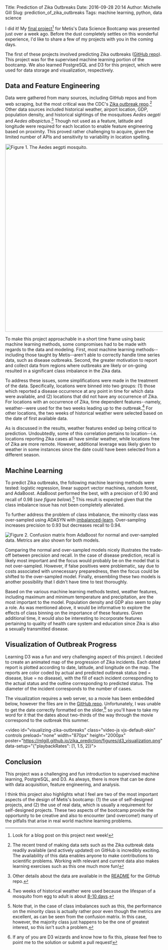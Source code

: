 Title: Prediction of Zika Outbreaks
Date: 2016-09-28 20:14
Author: Michelle Gill
Slug: prediction_of_zika_outbreaks
Tags: machine learning, python, data science

I did it! My [final project](https://github.com/mlgill/wine-o.ai)[^tocome] for Metis's Data Science Bootcamp was presented just over a week ago. Before the dust completely settles on this wonderful experience, I'd like to share a few of my projects with you in the coming days.

The first of these projects involved predicting Zika outbreaks ([GitHub repo](https://github.com/mlgill/zika_prediction)). This project was for the supervised machine learning portion of the bootcamp. We also learned PostgreSQL and D3 for this project, which were used for data storage and visualization, respectively.

[^tocome]: Look for a blog post on this project next week!


## Data and Feature Engineering

Data were gathered from many sources, including GitHub repos and from web scraping, but the most critical was the CDC's [Zika outbreak repo](https://github.com/cdcepi/zika).[^1] Other data sources included historical weather, airport location, GDP, population density, and historical sightings of the mosquitoes *Aedes aegpti* and *Aedes albopictus*.[^2] Though not used as a feature, latitude and longitude were required for each location to enable feature engineering based on proximity. This proved rather challenging to acquire, given the limited number of APIs and sensitivity to variability in location spelling.

<img alt="Figure 1. The Aedes aegpti mosquito." src="https://mlgill.github.io/zika_prediction/figures/aedes-aegypti.jpg" width="600px">

[^1]: The recent trend of making data sets such as the Zika outbreak data readily available (and actively updated) on GitHub is incredibly exciting. The availability of this data enables anyone to make contributions to scientific problems. Working with relevant and current data also makes learning exercises such as this one much more fun!

[^2]: Other details about the data are available in the [README](https://github.com/mlgill/zika_prediction#data-sources) for the GitHub repo. 

To make this project approachable in a short time frame using basic machine learning methods, some compromises had to be made with regards to the data and modeling. First, most machine learning methods--including those taught by Metis--aren't able to correctly handle time series data, such as disease outbreaks. Second, the greater motivation to report and collect data from regions where outbreaks are likely or on-going resulted in a significant class imbalance in the Zika data. 

To address these issues, some simplifications were made in the treatment of the data. Specifically, locations were binned into two groups: (1) those which reported a disease occurrence at any point in time for which data were available, and (2) locations that did not have any occurrence of Zika. For locations with an occurrence of Zika, time dependent features--namely, weather--were used for the two weeks leading up to the outbreak.[^3] For other locations, the two weeks of historical weather were selected based on the date of first available data. 

As is discussed in the results, weather features ended up being critical to prediction. Undoubtedly, some of this correlation pertains to location--i.e. locations reporting Zika cases all have similar weather, while locations free of Zika are more remote. However, additional leverage was likely given to weather in some instances since the date could have been selected from a different season. 

[^3]: Two weeks of historical weather were used because the lifespan of a mosquito from egg to adult is about [8-10 days](http://www.cdc.gov/dengue/resources/factSheets/MosquitoLifecycleFINAL.pdf).

## Machine Learning

To predict Zika outbreaks, the following machine learning methods were tested: logistic regression, linear support vector machines, random forest, and AdaBoost. AdaBoost performed the best, with a precision of 0.90 and recall of 0.98 (*see figure below*).[^4] This result is expected given that the class imbalance issue has not been completely alleviated. 

To further address the problem of class imbalance, the minority class was over-sampled using ADASYN with [imbalanced-learn](http://contrib.scikit-learn.org/imbalanced-learn/). Over-sampling increases precision to 0.93 but decreases recall to 0.94.

[^4]: Note that, in the case of class imbalances such as this, the performance on the minority class is actually rather poor even though the metrics are excellent, as can be seen from the confusion matrix. In this case, however, the majority class just happens to be the one of greatest interest, so this isn't such a problem. 

<img alt="Figure 2. Confusion matrix from AdaBoost for normal and over-sampled data. Metrics are also shown for both models." src="https://mlgill.github.io/zika_prediction/figures/model_stats.png">

Comparing the normal and over-sampled models nicely illustrates the trade-off between precision and recall. In the case of disease prediction, recall is likely most important and the focus would probably be on the model that is not over-sampled. However, if false positives were problematic, say due to costs associated with unnecessary preparedness, then the focus could be shifted to the over-sampled model. Finally, ensembling these two models is another possibility that I didn't have time to test thoroughly.

Based on the various machine learning methods tested, weather features, including maximum and minimum temperature and precipitation, are the most important to the model. Population density and GDP also seem to play a role. As was mentioned above, it would be informative to explore the effects of class binning on the importance of these features. Given additional time, it would also be interesting to incorporate features pertaining to quality of health care system and education since Zika is also a sexually transmitted disease.

## Visualization of Outbreak Progress

Learning D3 was a fun and very challenging aspect of this project. I decided to create an animated map of the progression of Zika incidents. Each dated report is plotted according to date, latitude, and longitude on the map. The reports are color coded by actual and predicted outbreak status (red = disease, blue = no disease), with the fill of each incident corresponding to the actual status and the outline corresponding to predicted status. The diameter of the incident corresponds to the number of cases.

The visualization requires a web server, so a movie has been embedded below, however the files are in the [GitHub repo](https://github.com/mlgill/zika_prediction/tree/master/map). Unfortunately, I was unable to get the date correctly formatted on the slider,[^5] so you'll have to take my word for it that the dates about two-thirds of the way through the movie correspond to the outbreak this summer.

[^5]: If any of you are D3 wizards and know how to fix this, please feel free to point me to the solution or submit a pull request!

<script src="http://vjs.zencdn.net/4.0/video.js"></script>

<video id="visualizing-zika-outbreaks" class="video-js vjs-default-skin" controls
preload="none" width="870px" height="2000px" poster="https://mlgill.github.io/zika_prediction/figures/d3_visualization.png"
data-setup="{"playbackRates": [1, 1.5, 2]}">
<source src="https://mlgill.github.io/zika_prediction/figures/d3_visualization.mp4" type='video/mp4'>
</video>

## Conclusion

This project was a challenging and fun introduction to supervised machine learning, PostgreSQL, and D3. As always, there is more that can be done with data acquisition, feature engineering, and analysis. 

I think this project also highlights what I feel are two of the most important aspects of the design of Metis's bootcamp: (1) the use of self-designed projects, and (2) the use of real data, which is usually a requirement for self-designed projects. These two aspects of the bootcamp provide the opportunity to be creative and also to encounter (and overcome!) many of the pitfalls that arise in real world machine learning problems. 






